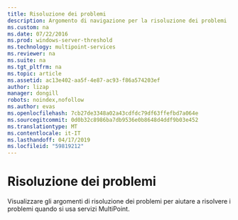 ```yaml
---
title: Risoluzione dei problemi
description: Argomento di navigazione per la risoluzione dei problemi
ms.custom: na
ms.date: 07/22/2016
ms.prod: windows-server-threshold
ms.technology: multipoint-services
ms.reviewer: na
ms.suite: na
ms.tgt_pltfrm: na
ms.topic: article
ms.assetid: ac13e402-aa5f-4e87-ac93-f86a574203ef
author: lizap
manager: dongill
robots: noindex,nofollow
ms.author: evas
ms.openlocfilehash: 7cb27de3348a02a43cdfdc79df63ffefbd7a064e
ms.sourcegitcommit: 0d0b32c8986ba7db9536e0b8648d4ddf9b03e452
ms.translationtype: MT
ms.contentlocale: it-IT
ms.lasthandoff: 04/17/2019
ms.locfileid: "59819212"
---
```

# <a name="troubleshooting"></a>Risoluzione dei problemi
Visualizzare gli argomenti di risoluzione dei problemi per aiutare a risolvere i problemi quando si usa servizi MultiPoint.  